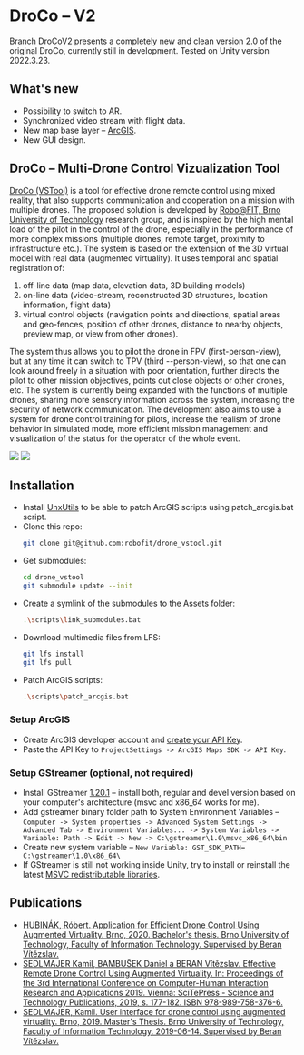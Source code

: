 # DroCo – V2
Branch DroCoV2 presents a completely new and clean version 2.0 of the original DroCo, currently still in development. Tested on Unity version 2022.3.23.

## What's new
 - Possibility to switch to AR.
 - Synchronized video stream with flight data.
 - New map base layer – [ArcGIS](https://developers.arcgis.com/unity/).
 - New GUI design.

## DroCo – Multi-Drone Control Vizualization Tool
[DroCo (VSTool)](https://www.fit.vut.cz/research/product/647/.en) is a tool for effective drone remote control using mixed reality, that also supports communication and cooperation on a mission with multiple drones. The proposed solution is developed by [Robo@FIT, Brno University of Technology](https://www.fit.vut.cz/research/group/robo/.en) research group, and is inspired by the high mental load of the pilot in the control of the drone, especially in the performance of more complex missions (multiple drones, remote target, proximity to infrastructure etc.). The system is based on the extension of the 3D virtual model with real data (augmented virtuality). It uses temporal and spatial registration of:
 1) off-line data (map data, elevation data, 3D building models)
 2) on-line data (video-stream, reconstructed 3D structures, location information, flight data)
 3) virtual control objects (navigation points and directions, spatial areas and geo-fences, position of other drones, distance to nearby objects, preview map, or view from other drones). 
 
The system thus allows you to pilot the drone in FPV (first-person-view), but at any time it can switch to TPV (third --person-view), so that one can look around freely in a situation with poor orientation, further directs the pilot to other mission objectives, points out close objects or other drones, etc. The system is currently being expanded with the functions of multiple drones, sharing more sensory information across the system, increasing the security of network communication. The development also aims to use a system for drone control training for pilots, increase the realism of drone behavior in simulated mode, more efficient mission management and visualization of the status for the operator of the whole event.

<img src=drocoV2.png />
<img src=drocoV2_overview.png />

## Installation
 - Install [UnxUtils](https://sourceforge.net/projects/unxutils/) to be able to patch ArcGIS scripts using patch_arcgis.bat script.
 - Clone this repo:
   ```bash
   git clone git@github.com:robofit/drone_vstool.git
   ```
 - Get submodules:
   ```bash
   cd drone_vstool
   git submodule update --init
   ```
 - Create a symlink of the submodules to the Assets folder:
   ```bash
   .\scripts\link_submodules.bat
   ```
 - Download multimedia files from LFS:
   ```bash
   git lfs install
   git lfs pull
   ```
 - Patch ArcGIS scripts:
   ```bash
   .\scripts\patch_arcgis.bat
   ```
### Setup ArcGIS
 - Create ArcGIS developer account and [create your API Key](https://developers.arcgis.com/documentation/security-and-authentication/api-key-authentication/tutorials/create-an-api-key/).
 - Paste the API Key to `ProjectSettings -> ArcGIS Maps SDK -> API Key`.

### Setup GStreamer (optional, not required)
 - Install GStreamer [1.20.1](https://gstreamer.freedesktop.org/data/pkg/windows/1.20.1/) – install both, regular and devel version based on your computer's architecture (msvc and x86_64 works for me).
 - Add gstreamer binary folder path to System Environment Variables – `Computer -> System properties -> Advanced System Settings -> Advanced Tab -> Environment Variables... -> System Variables -> Variable: Path -> Edit -> New -> C:\gstreamer\1.0\msvc_x86_64\bin`
 - Create new system variable – `New Variable: GST_SDK_PATH= C:\gstreamer\1.0\x86_64\`
 - If GStreamer is still not working inside Unity, try to install or reinstall the latest [MSVC redistributable libraries](https://learn.microsoft.com/en-us/cpp/windows/latest-supported-vc-redist?view=msvc-170).

## Publications
 - [HUBINÁK, Róbert. Application for Efficient Drone Control Using Augmented Virtuality. Brno, 2020. Bachelor's thesis. Brno University of Technology, Faculty of Information Technology. Supervised by Beran Vítězslav.](https://www.fit.vut.cz/study/thesis-file/22839/22839.pdf)
 - [SEDLMAJER Kamil, BAMBUŠEK Daniel a BERAN Vítězslav. Effective Remote Drone Control Using Augmented Virtuality. In: Proceedings of the 3rd International Conference on Computer-Human Interaction Research and Applications 2019. Vienna: SciTePress - Science and Technology Publications, 2019, s. 177-182. ISBN 978-989-758-376-6.](https://www.fit.vut.cz/research/publication/12006/.en)
 - [SEDLMAJER, Kamil. User interface for drone control using augmented virtuality. Brno, 2019. Master's Thesis. Brno University of Technology, Faculty of Information Technology. 2019-06-14. Supervised by Beran Vítězslav.](https://www.fit.vut.cz/study/thesis-file/16730/16730.pdf)
